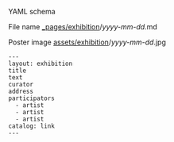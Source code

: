 YAML schema

File name [_pages/exhibition](_pages/exhibition)/*yyyy-mm-dd*.md

Poster image [assets/exhibition](assets/exhibition)/*yyyy-mm-dd*.jpg

    ---
    layout: exhibition
    title
    text
    curator
    address
    participators
      - artist
      - artist
      - artist
    catalog: link
    ---
